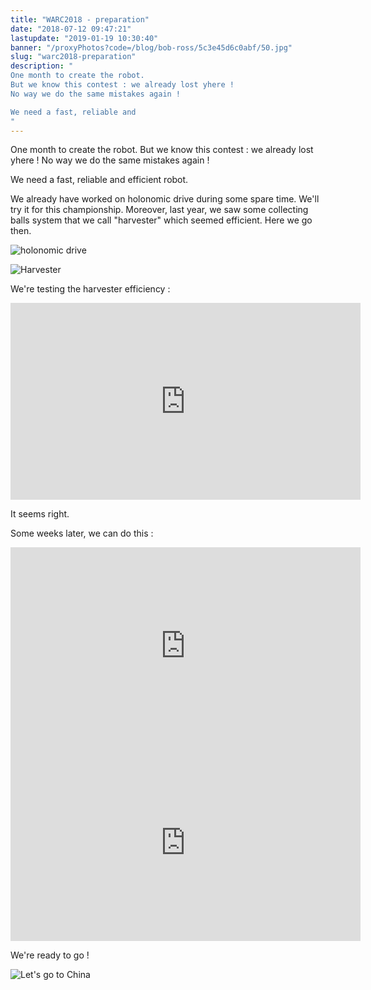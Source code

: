 ```yaml
---
title: "WARC2018 - preparation"
date: "2018-07-12 09:47:21"
lastupdate: "2019-01-19 10:30:40"
banner: "/proxyPhotos?code=/blog/bob-ross/5c3e45d6c0abf/50.jpg"
slug: "warc2018-preparation"
description: " 
One month to create the robot.
But we know this contest : we already lost yhere !
No way we do the same mistakes again !

We need a fast, reliable and
"
---
```

One month to create the robot.
But we know this contest : we already lost yhere !
No way we do the same mistakes again !

We need a fast, reliable and efficient robot.

We already have worked on holonomic drive during some spare time. We'll try it for this championship.
Moreover, last year, we saw some collecting balls system that we call "harvester" which seemed efficient. Here we go then.

![holonomic drive](/proxyPhotos?code=/blog/bob-ross/5c3e45dc10183/50.jpg "Holonomic drive")

![Harvester](/proxyPhotos?code=/blog/bob-ross/5c3e45de66a9c/50.jpg "Harvester")

We're testing the harvester efficiency :
<iframe width="560" height="315" src="https://www.youtube-nocookie.com/embed/1vc02eyuL9Q" frameborder="0" allow="accelerometer; autoplay; encrypted-media; gyroscope; picture-in-picture" allowfullscreen></iframe>

It seems right.

Some weeks later, we can do this :

<iframe width="560" height="315" src="https://www.youtube-nocookie.com/embed/OUYDIZFY_ME" frameborder="0" allow="accelerometer; autoplay; encrypted-media; gyroscope; picture-in-picture" allowfullscreen></iframe>

<iframe width="560" height="315" src="https://www.youtube-nocookie.com/embed/gaDKfcIy5io" frameborder="0" allow="accelerometer; autoplay; encrypted-media; gyroscope; picture-in-picture" allowfullscreen></iframe>

We're ready to go !

![Let's go to China](/proxyPhotos?code=/blog/bob-ross/5c3e45d6c0abf/50.jpg "Let's go to China")
    